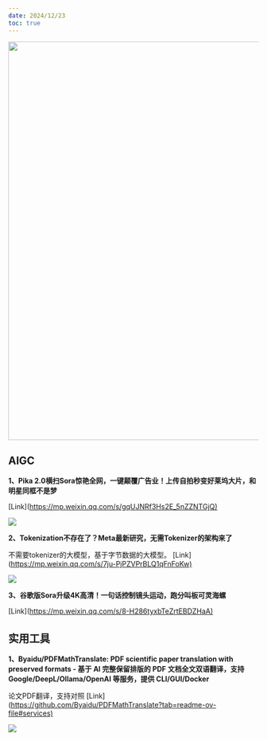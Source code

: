 ```yaml
---
date: 2024/12/23
toc: true
---
```


<img src="https://repository-images.githubusercontent.com/853189791/963df51a-2bb2-4982-9c22-7f26dfc0aae4" width="800" />

## AIGC
**1、Pika 2.0横扫Sora惊艳全网，一键颠覆广告业！上传自拍秒变好莱坞大片，和明星同框不是梦**

 [Link](<https://mp.weixin.qq.com/s/gqUJNRf3Hs2E_5nZZNTGjQ)>

![](https://mmbiz.qpic.cn/sz_mmbiz_jpg/UicQ7HgWiaUb2U28xFbE8HIhibvEmeZgWCaiacxungQjtv03IS0T9ibRFXVCHW47otPWzibubibps1KLibSiamBoIV8WtJg/0?wx_fmt=jpeg)

**2、Tokenization不存在了？Meta最新研究，无需Tokenizer的架构来了**

不需要tokenizer的大模型，基于字节数据的大模型。 [Link](<https://mp.weixin.qq.com/s/7ju-PjPZVPrBLQ1qFnFoKw)>

![](https://mmbiz.qpic.cn/sz_mmbiz_jpg/KmXPKA19gW9GXh2BaDETjIjzTbDaEH2fyksEoDEuic91bWJx7iceBT4CSTbzxmEqSrLGX80Q28jXmKFxf6AmKUzg/0?wx_fmt=jpeg)

**3、谷歌版Sora升级4K高清！一句话控制镜头运动，跑分叫板可灵海螺**

 [Link](<https://mp.weixin.qq.com/s/8-H286tyxbTeZrtEBDZHaA)>



## 实用工具
**1、Byaidu/PDFMathTranslate: PDF scientific paper translation with preserved formats - 基于 AI 完整保留排版的 PDF 文档全文双语翻译，支持 Google/DeepL/Ollama/OpenAI 等服务，提供 CLI/GUI/Docker**

论文PDF翻译，支持对照 [Link](<https://github.com/Byaidu/PDFMathTranslate?tab=readme-ov-file#services)>

![](https://repository-images.githubusercontent.com/853189791/963df51a-2bb2-4982-9c22-7f26dfc0aae4)

